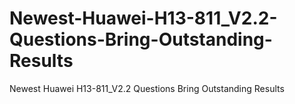 # Newest-Huawei-H13-811_V2.2-Questions-Bring-Outstanding-Results
Newest Huawei H13-811_V2.2 Questions Bring Outstanding Results
